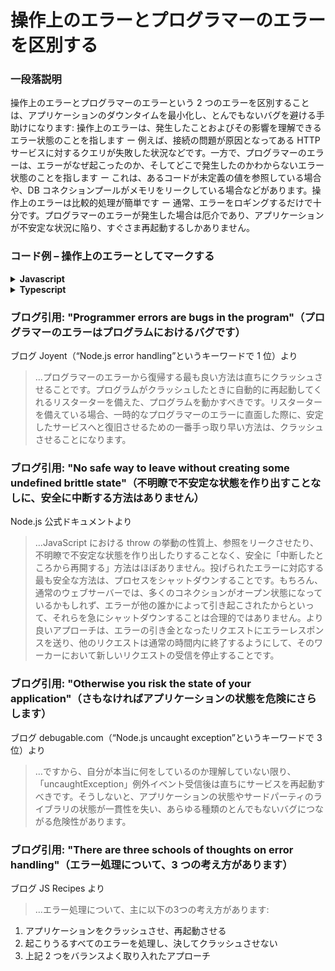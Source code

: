 # 操作上のエラーとプログラマーのエラーを区別する

### 一段落説明

操作上のエラーとプログラマーのエラーという 2 つのエラーを区別することは、アプリケーションのダウンタイムを最小化し、とんでもないバグを避ける手助けになります: 操作上のエラーは、発生したことおよびその影響を理解できるエラー状態のことを指します ー 例えば、接続の問題が原因となってある HTTP サービスに対するクエリが失敗した状況などです。一方で、プログラマーのエラーは、エラーがなぜ起こったのか、そしてどこで発生したのかわからないエラー状態のことを指します ー これは、あるコードが未定義の値を参照している場合や、DB コネクションプールがメモリをリークしている場合などがあります。操作上のエラーは比較的処理が簡単です ー 通常、エラーをロギングするだけで十分です。プログラマーのエラーが発生した場合は厄介であり、アプリケーションが不安定な状況に陥り、すぐさま再起動するしかありません。

### コード例 – 操作上のエラーとしてマークする

<details>
<summary><strong>Javascript</strong></summary>

```javascript
// 操作上のエラーとしてエラーオブジェクトをマークする例
const myError = new Error('How can I add new product when no value provided?');
myError.isOperational = true;

// もしくは、集中化されたエラーファクトリーを使っている場合の例（他の例は「組み込みのエラーオブジェクトのみを使用する」のセクションをご覧ください）
class AppError {
  constructor (commonType, description, isOperational) {
    Error.call(this);
    Error.captureStackTrace(this);
    this.commonType = commonType;
    this.description = description;
    this.isOperational = isOperational;
  }
};

throw new AppError(errorManagement.commonErrors.InvalidInput, 'Describe here what happened', true);

```
</details>

<details>
<summary><strong>Typescript</strong></summary>

```typescript
// 集中化されたエラーファクトリーを使っている場合の例（他の例は「組み込みのエラーオブジェクトのみを使用する」のセクションをご覧ください）
export class AppError extends Error {
  public readonly commonType: string;
  public readonly isOperational: boolean;

  constructor(commonType: string, description: string, isOperational: boolean) {
    super(description);

    Object.setPrototypeOf(this, new.target.prototype); // プロトタイプチェーンを復元する

    this.commonType = commonType;
    this.isOperational = isOperational;

    Error.captureStackTrace(this);
  }
}

// 操作上のエラーとしてエラーオブジェクトをマーク (true の部分)
throw new AppError(errorManagement.commonErrors.InvalidInput, 'Describe here what happened', true);

```
</details>

### ブログ引用: "Programmer errors are bugs in the program"（プログラマーのエラーはプログラムにおけるバグです）

ブログ Joyent（“Node.js error handling”というキーワードで 1 位）より

 > …プログラマーのエラーから復帰する最も良い方法は直ちにクラッシュさせることです。プログラムがクラッシュしたときに自動的に再起動してくれるリスターターを備えた、プログラムを動かすべきです。リスターターを備えている場合、一時的なプログラマーのエラーに直面した際に、安定したサービスへと復旧させるための一番手っ取り早い方法は、クラッシュさせることになります。

### ブログ引用: "No safe way to leave without creating some undefined brittle state"（不明瞭で不安定な状態を作り出すことなしに、安全に中断する方法はありません）

Node.js 公式ドキュメントより

 > …JavaScript における throw の挙動の性質上、参照をリークさせたり、不明瞭で不安定な状態を作り出したりすることなく、安全に「中断したところから再開する」方法はほぼありません。投げられたエラーに対応する最も安全な方法は、プロセスをシャットダウンすることです。もちろん、通常のウェブサーバーでは、多くのコネクションがオープン状態になっているかもしれず、エラーが他の誰かによって引き起こされたからといって、それらを急にシャットダウンすることは合理的ではありません。より良いアプローチは、エラーの引き金となったリクエストにエラーレスポンスを送り、他のリクエストは通常の時間内に終了するようにして、そのワーカーにおいて新しいリクエストの受信を停止することです。

### ブログ引用: "Otherwise you risk the state of your application"（さもなければアプリケーションの状態を危険にさらします）

ブログ debugable.com（“Node.js uncaught exception”というキーワードで 3 位）より

 > …ですから、自分が本当に何をしているのか理解していない限り、「uncaughtException」例外イベント受信後は直ちにサービスを再起動すべきです。そうしないと、アプリケーションの状態やサードパーティのライブラリの状態が一貫性を失い、あらゆる種類のとんでもないバグにつながる危険性があります。

### ブログ引用: "There are three schools of thoughts on error handling"（エラー処理について、3 つの考え方があります）

ブログ JS Recipes より

> …エラー処理について、主に以下の3つの考え方があります:
1. アプリケーションをクラッシュさせ、再起動させる
2. 起こりうるすべてのエラーを処理し、決してクラッシュさせない
3. 上記 2 つをバランスよく取り入れたアプローチ
